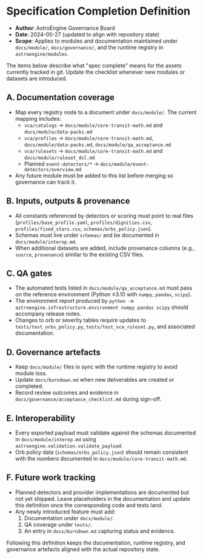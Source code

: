 # Specification Completion Definition

- **Author**: AstroEngine Governance Board
- **Date**: 2024-05-27 (updated to align with repository state)
- **Scope**: Applies to modules and documentation maintained under `docs/module/`, `docs/governance/`, and the runtime registry in `astroengine/modules`.

The items below describe what "spec complete" means for the assets currently tracked in git. Update the checklist whenever new modules or datasets are introduced.

## A. Documentation coverage

- Map every registry node to a document under `docs/module/`. The current mapping includes:
  - `vca/catalogs` → `docs/module/core-transit-math.md` and `docs/module/data-packs.md`
  - `vca/profiles` → `docs/module/core-transit-math.md`, `docs/module/data-packs.md`, `docs/module/qa_acceptance.md`
  - `vca/rulesets` → `docs/module/core-transit-math.md` and `docs/module/ruleset_dsl.md`
  - Planned `event-detectors/*` → `docs/module/event-detectors/overview.md`
- Any future module must be added to this list before merging so governance can track it.

## B. Inputs, outputs & provenance

- All constants referenced by detectors or scoring must point to real files (`profiles/base_profile.yaml`, `profiles/dignities.csv`, `profiles/fixed_stars.csv`, `schemas/orbs_policy.json`).
- Schemas must live under `schemas/` and be documented in `docs/module/interop.md`.
- When additional datasets are added, include provenance columns (e.g., `source`, `provenance`) similar to the existing CSV files.

## C. QA gates

- The automated tests listed in `docs/module/qa_acceptance.md` must pass on the reference environment (Python ≥3.10 with `numpy`, `pandas`, `scipy`).
- The environment report produced by `python -m astroengine.infrastructure.environment numpy pandas scipy` should accompany release notes.
- Changes to orb or severity tables require updates to `tests/test_orbs_policy.py`, `tests/test_vca_ruleset.py`, and associated documentation.

## D. Governance artefacts

- Keep `docs/module/` files in sync with the runtime registry to avoid module loss.
- Update `docs/burndown.md` when new deliverables are created or completed.
- Record review outcomes and evidence in `docs/governance/acceptance_checklist.md` during sign-off.

## E. Interoperability

- Every exported payload must validate against the schemas documented in `docs/module/interop.md` using `astroengine.validation.validate_payload`.
- Orb policy data (`schemas/orbs_policy.json`) should remain consistent with the numbers documented in `docs/module/core-transit-math.md`.

## F. Future work tracking

- Planned detectors and provider implementations are documented but not yet shipped. Leave placeholders in the documentation and update this definition once the corresponding code and tests land.
- Any newly introduced feature must add:
  1. Documentation under `docs/module/`.
  2. QA coverage under `tests/`.
  3. An entry in `docs/burndown.md` capturing status and evidence.

Following this definition keeps the documentation, runtime registry, and governance artefacts aligned with the actual repository state.
